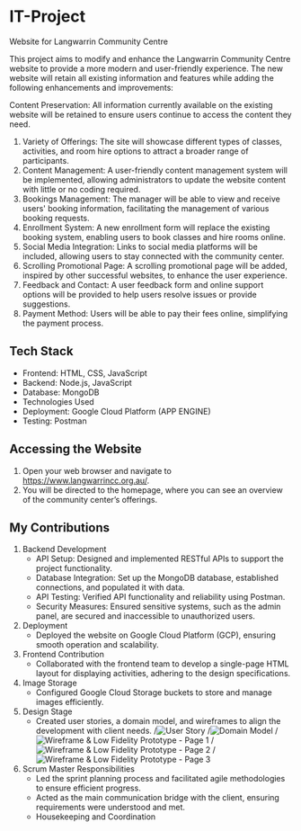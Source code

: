 # IT-Project
Website for Langwarrin Community Centre

This project aims to modify and enhance the Langwarrin Community Centre website to provide a more modern and user-friendly experience. The new website will retain all existing information and features while adding the following enhancements and improvements:

Content Preservation: All information currently available on the existing website will be retained to ensure users continue to access the content they need.
1. Variety of Offerings: The site will showcase different types of classes, activities, and room hire options to attract a broader range of participants.  
2. Content Management: A user-friendly content management system will be implemented, allowing administrators to update the website content with little or no coding required.  
3. Bookings Management: The manager will be able to view and receive users' booking information, facilitating the management of various booking requests.  
4. Enrollment System: A new enrollment form will replace the existing booking system, enabling users to book classes and hire rooms online.  
5. Social Media Integration: Links to social media platforms will be included, allowing users to stay connected with the community center.  
6. Scrolling Promotional Page: A scrolling promotional page will be added, inspired by other successful websites, to enhance the user experience.  
7. Feedback and Contact: A user feedback form and online support options will be provided to help users resolve issues or provide suggestions.  
8. Payment Method: Users will be able to pay their fees online, simplifying the payment process.  

## Tech Stack
- Frontend: HTML, CSS, JavaScript
- Backend: Node.js, JavaScript
- Database: MongoDB
- Technologies Used
- Deployment: Google Cloud Platform (APP ENGINE)
- Testing: Postman

## Accessing the Website
1. Open your web browser and navigate to https://www.langwarrincc.org.au/.
2. You will be directed to the homepage, where you can see an overview of the community center’s offerings.

## My Contributions
1. Backend Development
    - API Setup: Designed and implemented RESTful APIs to support the project functionality.
    - Database Integration: Set up the MongoDB database, established connections, and populated it with data.
    - API Testing: Verified API functionality and reliability using Postman.
    - Security Measures: Ensured sensitive systems, such as the admin panel, are secured and inaccessible to unauthorized users.
2. Deployment
    - Deployed the website on Google Cloud Platform (GCP), ensuring smooth operation and scalability.
3. Frontend Contribution
    - Collaborated with the frontend team to develop a single-page HTML layout for displaying activities, adhering to the design specifications.
4. Image Storage
    - Configured Google Cloud Storage buckets to store and manage images efficiently.
5. Design Stage
    - Created user stories, a domain model, and wireframes to align the development with client needs.
    /![User Story](image/UserStory.png)
    /![Domain Model](image/DomainModel.png)
    /![Wireframe & Low Fidelity Prototype - Page 1](image/WireFrame1.png)
    /![Wireframe & Low Fidelity Prototype - Page 2](image/WireFrame2.png)
    /![Wireframe & Low Fidelity Prototype - Page 3](image/WireFrame3.png)
6. Scrum Master Responsibilities
    - Led the sprint planning process and facilitated agile methodologies to ensure efficient progress.
    - Acted as the main communication bridge with the client, ensuring requirements were understood and met.
    - Housekeeping and Coordination